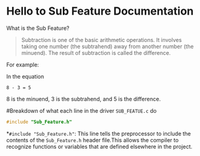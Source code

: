 # Hello to Sub Feature Documentation
What is the Sub Feature?
>Subtraction is one of the basic arithmetic operations. It involves taking one number (the subtrahend) away from another number (the minuend). The result of subtraction is called the difference.

For example:

In the equation
```
8 - 3 = 5
```
8 is the minuend, 3 is the subtrahend, and 5 is the difference.

#Breakdown of what each line in the driver `SUB_FEATUE.c` do
```c
#include "Sub_Feature.h"

```
*`#include "Sub_Feature.h"`: This line tells the preprocessor to include the contents of the `Sub_Feature.h` header file.This allows the compiler to recognize functions or variables that are defined elsewhere in the project.

